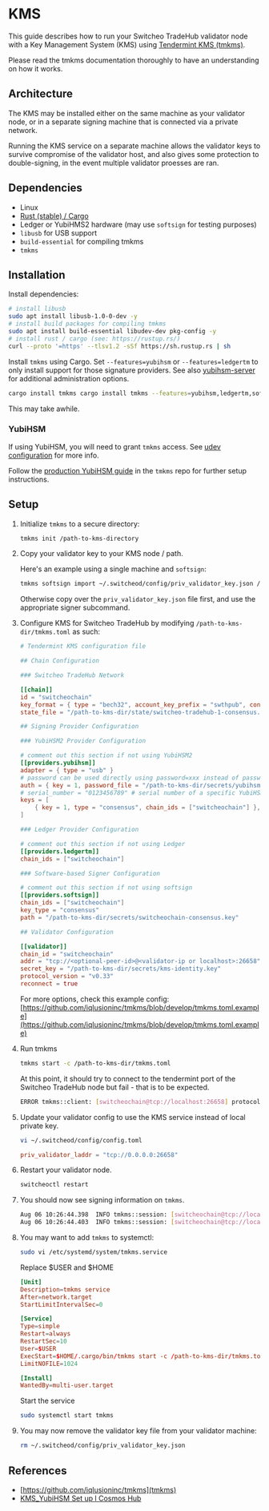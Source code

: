 # KMS

This guide describes how to run your Switcheo TradeHub validator node with a Key Management System (KMS) using [Tendermint KMS (tmkms)](https://github.com/iqlusioninc/tmkms).

Please read the tmkms documentation thoroughly to have an understanding on how it works.

## Architecture

The KMS may be installed either on the same machine as your validator node, or in a separate signing machine that is connected via a private network.

Running the KMS service on a separate machine allows the validator keys to survive compromise of the validator host, and also gives some protection to double-signing, in the event multiple validator proesses are ran.

## Dependencies

- Linux
- [Rust (stable) / Cargo](https://rustup.rs)
- Ledger or YubiHMS2 hardware (may use `softsign` for testing purposes)
- `libusb` for USB support
- `build-essential` for compiling tmkms
- `tmkms`

## Installation

Install dependencies:

```bash
# install libusb
sudo apt install libusb-1.0-0-dev -y
# install build packages for compiling tmkms
sudo apt install build-essential libudev-dev pkg-config -y
# install rust / cargo (see: https://rustup.rs/)
curl --proto '=https' --tlsv1.2 -sSf https://sh.rustup.rs | sh
```

Install `tmkms` using Cargo. Set `--features=yubihsm` or `--features=ledgertm` to only install support for those signature providers. See also [yubihsm-server](https://github.com/iqlusioninc/tmkms/blob/develop/README.yubihsm.md#yubihsm-server-feature) for additional administration options.

```bash
cargo install tmkms cargo install tmkms --features=yubihsm,ledgertm,softsign --version=0.8.0
```

This may take awhile.

### YubiHSM

If using YubiHSM, you will need to grant `tmkms` access. See [udev configuration](https://github.com/iqlusioninc/tmkms/blob/develop/README.yubihsm.md#udev-configuration) for more info.

Follow the [production YubiHSM guide](https://github.com/iqlusioninc/tmkms/blob/develop/README.yubihsm.md#production-yubihsm-2-setup) in the `tmkms` repo for further setup instructions.

## Setup

1. Initialize `tmkms` to a secure directory:

    ```bash
    tmkms init /path-to-kms-directory
    ```

2. Copy your validator key to your KMS node / path.

    Here's an example using a single machine and `softsign`:

    ```bash
    tmkms softsign import ~/.switcheod/config/priv_validator_key.json /path-to-kms-dir/secrets/switcheochain-consensus.key
    ```

     Otherwise copy over the `priv_validator_key.json` file first, and use the appropriate signer subcommand.


3. Configure KMS for Switcheo TradeHub by modifying `/path-to-kms-dir/tmkms.toml` as such:

    ```toml
    # Tendermint KMS configuration file

    ## Chain Configuration

    ### Switcheo TradeHub Network

    [[chain]]
    id = "switcheochain"
    key_format = { type = "bech32", account_key_prefix = "swthpub", consensus_key_prefix = "swthvalconspub" }
    state_file = "/path-to-kms-dir/state/switcheo-tradehub-1-consensus.json"

    ## Signing Provider Configuration

    ### YubiHSM2 Provider Configuration

    # comment out this section if not using YubiHSM2
    [[providers.yubihsm]]
    adapter = { type = "usb" }
    # password can be used directly using password=xxx instead of password_file
    auth = { key = 1, password_file = "/path-to-kms-dir/secrets/yubihsm-password.txt" }
    # serial_number = "0123456789" # serial number of a specific YubiHSM to connect to (optional)
    keys = [
        { key = 1, type = "consensus", chain_ids = ["switcheochain"] },
    ]

    ### Ledger Provider Configuration

    # comment out this section if not using Ledger
    [[providers.ledgertm]]
    chain_ids = ["switcheochain"]

    ### Software-based Signer Configuration

    # comment out this section if not using softsign
    [[providers.softsign]]
    chain_ids = ["switcheochain"]
    key_type = "consensus"
    path = "/path-to-kms-dir/secrets/switcheochain-consensus.key"

    ## Validator Configuration

    [[validator]]
    chain_id = "switcheochain"
    addr = "tcp://<optional-peer-id>@<validator-ip or localhost>:26658"
    secret_key = "/path-to-kms-dir/secrets/kms-identity.key"
    protocol_version = "v0.33"
    reconnect = true
    ```

    For more options, check this example config:
    [https://github.com/iqlusioninc/tmkms/blob/develop/tmkms.toml.example](https://github.com/iqlusioninc/tmkms/blob/develop/tmkms.toml.example)

4. Run tmkms

    ```bash
    tmkms start -c /path-to-kms-dir/tmkms.toml
    ```

    At this point, it should try to connect to the tendermint port of the Switcheo TradeHub node but fail - that is to be expected.

    ```bash
    ERROR tmkms::client: [switcheochain@tcp://localhost:26658] protocol error
    ```

5. Update your validator config to use the KMS service instead of local private key.

    ```bash
    vi ~/.switcheod/config/config.toml
    ```

    ```toml
    priv_validator_laddr = "tcp://0.0.0.0:26658"
    ```

6. Restart your validator node.

    ```bash
    switcheoctl restart
    ```

7. You should now see signing information on `tmkms`.

    ```bash
    Aug 06 10:26:44.398  INFO tmkms::session: [switcheochain@tcp://localhost:26658] signed PreVote:36D89B049E at h/r/s 10209/0/1 (0 ms)
    Aug 06 10:26:44.403  INFO tmkms::session: [switcheochain@tcp://localhost:26658] signed PreCommit:36D89B049E at h/r/s 10209/0/2 (0 ms)
    ```

8. You may want to add `tmkms` to systemctl:

    ```bash
    sudo vi /etc/systemd/system/tmkms.service
    ```

    Replace $USER and $HOME
    ```conf
    [Unit]
    Description=tmkms service
    After=network.target
    StartLimitIntervalSec=0

    [Service]
    Type=simple
    Restart=always
    RestartSec=10
    User=$USER
    ExecStart=$HOME/.cargo/bin/tmkms start -c /path-to-kms-dir/tmkms.toml
    LimitNOFILE=1024

    [Install]
    WantedBy=multi-user.target
    ```

    Start the service
    ```bash
    sudo systemctl start tmkms
    ```

9. You may now remove the validator key file from your validator machine:

    ```bash
    rm ~/.switcheod/config/priv_validator_key.json
    ```

## References

- [https://github.com/iqlusioninc/tmkms](tmkms)
- [KMS_YubiHSM Set up l Cosmos Hub](https://medium.com/node-a-team/kms-yubihsm-set-up-l-cosmos-hub-c4a83ffbecd3)
